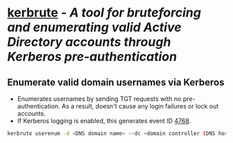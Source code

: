 # [kerbrute](https://github.com/ropnop/kerbrute) - *A tool for bruteforcing and enumerating valid Active Directory accounts through Kerberos pre-authentication*

## Enumerate valid domain usernames via Kerberos

* Enumerates usernames by sending TGT requests with no pre-authentication. As a result, doesn't cause any login failures or lock out accounts.
* If Kerberos logging is enabled, this generates event ID [4768](https://www.ultimatewindowssecurity.com/securitylog/encyclopedia/event.aspx?eventID=4768).

```bash
kerbrute userenum -d <DNS domain name> --dc <domain controller (DNS hostname/ip)> <username file>
```
